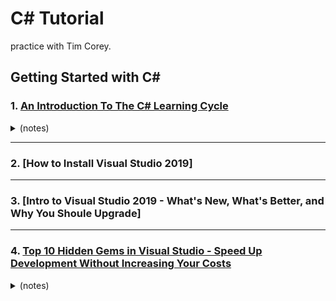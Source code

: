 # C# Tutorial
practice with Tim Corey.

## Getting Started with C#  
### 1. [An Introduction To The C# Learning Cycle](https://youtu.be/h7aIzCkmbl8?list=PLLWMQd6PeGY2GVsQZ-u3DPXqwwKW8MkiP)
<details>  
  <summary>(notes)</summary>
  
#### - 4 steps cycle  
  1. Watch Toturial or read about something.  
  2. Build 2-5 practice projects. (not real applications. just something to understand how that piece works.)  
  3. See how each piece fits into a large whole. (real application. not only a theory)  
  4. Take what you learned in the toturial into a real application.  
</details>  

-----
### 2. [How to Install Visual Studio 2019]
<skip>

-----
### 3. [Intro to Visual Studio 2019 - What's New, What's Better, and Why You Shoule Upgrade]
<skip>

-----
### 4. [Top 10 Hidden Gems in Visual Studio - Speed Up Development Without Increasing Your Costs](https://youtu.be/xWcQhF-1hxA?list=PLLWMQd6PeGY2GVsQZ-u3DPXqwwKW8MkiP)
<details>  
  <summary>(notes)</summary>
  
  #### - 10 Tips   
  1. Quickly get to your file on disk.
     - Right click on a tab - Open Containing Folder to open File Explorer at the file's location.  
     - Right click on a tab - Copy Full Path to copy the full path of the file.   
  2. Create auto properties when extracting an interface with Quick Actions.  
     - Tools -> Options -> Text Editor -> C# -> Advanced -> When generating properties :   
       :heavy_check_mark: prefer auto properties.  
 
  3. Suggest uses for types in reference assemblies and NuGet packages with Quick Actions.  
     - Tools -> Options -> Text Editor -> C# -> Advanced -> Using Directives :  
       :heavy_check_mark: Suggest using for types in reference assemblies.    
       :heavy_check_mark: Suggest using for types in NuGet packages.
</details>  
